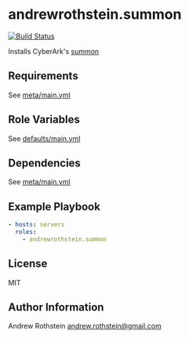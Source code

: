 andrewrothstein.summon
=========
[![Build Status](https://travis-ci.org/andrewrothstein/ansible-summon.svg?branch=master)](https://travis-ci.org/andrewrothstein/ansible-summon)

Installs CyberArk's [summon](https://cyberark.github.io/summon)

Requirements
------------

See [meta/main.yml](meta/main.yml)

Role Variables
--------------

See [defaults/main.yml](defaults/main.yml)

Dependencies
------------

See [meta/main.yml](meta/main.yml)

Example Playbook
----------------

```yml
- hosts: servers
  roles:
    - andrewrothstein.summon
```

License
-------

MIT

Author Information
------------------

Andrew Rothstein <andrew.rothstein@gmail.com>
